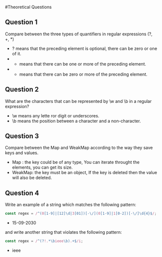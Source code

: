 #Theoretical Questions

## Question 1
Compare between the three types of quantifiers in regular expressions (?, +, *)
* ? means that the preceding element is optional, there can be zero or one of it.
* + means that there can be one or more of the preceding element.
* * means that there can be zero or more of the preceding element.

## Question 2
What are the characters that can be represented by \w and \b in a regular expression?
* \w means any lette ror digit or underscores.
* \b means the position between a character and a non-character.

## Question 3
Compare between the Map and WeakMap according to the way they save keys and values.
* Map : the key could be of any type, You can iterate throught the elements, you can get its size.
* WeakMap: the key must be an object, If the key is deleted then the value will also be deleted.

## Question 4
Write an example of a string which matches the following pattern:
```js
const regex = /^(0[1-9]|[12]\d|3[01])[-\/](0[1-9]|1[0-2])[-\/]\d{4}$/;
```
* 15-09-2030

and write another string that violates the following pattern:
```js
const regex = /^(?!.*\bieee\b).+$/i;
````
* ieee
